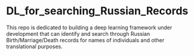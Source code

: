 # DL_for_searching_Russian_Records
This repo is dedicated to building a deep learning framework under development that can identify and search through Russian Birth/Marriage/Death records for names of individuals and other translational purposes.
